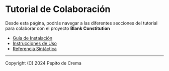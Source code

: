 # Tutorial de Colaboración

<p>
Desde esta página, podrás navegar a las diferentes secciones del tutorial para
colaborar con el proyecto <b>Blank Constitution</b>
</p>

<ul>
    <li><a href="/docs/installation.md#guía-de-instalación">
    Guía de Instalación
    </a></li>
    <li><a href="/docs/usage.md#instrucciones-de-uso">
    Instrucciones de Uso
    </a></li>
    <li><a href="/docs/syntax.md#referencia-sintáctica">
    Referencia Sintáctica
    </a></li>
</ul>

---

<p>Copyright (C) 2024	Pepito de Crema</p>